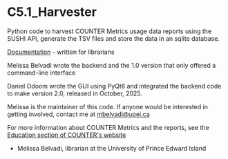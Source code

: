 # C5.1_Harvester
Python code to harvest COUNTER Metrics usage data reports using the SUSHI API, generate the TSV files and store the data in an sqlite database.

[Documentation](docs/README.md) - written for librarians

Melissa Belvadi wrote the backend and the 1.0 version that only offered a command-line interface

Daniel Odoom wrote the GUI using PyQt6 and integrated the backend code to make version 2.0, released in October, 2025.

Melissa is the maintainer of this code. If anyone would be interested in getting involved, contact me at mbelvadi@upei.ca

For more information about COUNTER Metrics and the reports, see the [Education section of COUNTER's website](https://www.countermetrics.org/education/)

- Melissa Belvadi, librarian at the University of Prince Edward Island
